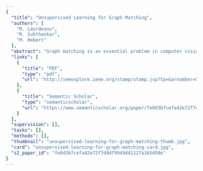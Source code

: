 ```yaml
---
{
  "title": "Unsupervised Learning for Graph Matching",
  "authors": [
    "M. Leordeanu",
    "R. Sukthankar",
    "M. Hebert"
  ],
  "abstract": "Graph matching is an essential problem in computer vision that has been successfully applied to 2D and 3D feature matching and object recognition. Despite its importance, little has been published on learning the parameters that control graph matching, even though learning has been shown to be vital for improving the matching rate. In this paper we show how to perform parameter learning in an unsupervised fashion, that is when no correct correspondences between graphs are given during training. Our experiments reveal that unsupervised learning compares favorably to the supervised case, both in terms of efficiency and quality, while avoiding the tedious manual labeling of ground truth correspondences. We verify experimentally that our learning method can improve the performance of several state-of-the art graph matching algorithms. We also show that a similar method can be successfully applied to parameter learning for graphical models and demonstrate its effectiveness empirically.",
  "links": [
    {
      "title": "PDF",
      "type": "pdf",
      "url": "http://ieeexplore.ieee.org/stamp/stamp.jsp?tp=&arnumber=5206533"
    },
    {
      "title": "Semantic Scholar",
      "type": "semanticscholar",
      "url": "https://www.semanticscholar.org/paper/fe0d3b7cefa42e72f7d4df9949d41127a165450e"
    }
  ],
  "supervision": [],
  "tasks": [],
  "methods": [],
  "thumbnail": "unsupervised-learning-for-graph-matching-thumb.jpg",
  "card": "unsupervised-learning-for-graph-matching-card.jpg",
  "s2_paper_id": "fe0d3b7cefa42e72f7d4df9949d41127a165450e"
}
---
```



